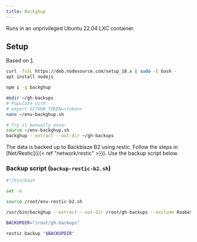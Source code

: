 ```yaml
---
title: Backghup
---
```


Runs in an unprivileged Ubuntu 22.04 LXC container.

## Setup

Based on [1](https://web.archive.org/web/20230319172300/https://github.com/baltpeter/backghup/blob/202db9b607408da3bb92a3dc05f6f02b59560707/README.md).

```sh
curl -fsSL https://deb.nodesource.com/setup_18.x | sudo -E bash -
apt install nodejs

npm i -g backghup

mkdir ~/gh-backups
# Populate with:
# export GITHUB_TOKEN=<token>
nano ~/env-backghup.sh

# Try it manually once:
source ~/env-backghup.sh
backghup --extract --out-dir ~/gh-backups
```

The data is backed up to Backblaze B2 using restic. Follow the steps in [Net/Restic]({{< ref "network/restic" >}}). Use the backup script below.

### Backup script (`backup-restic-b2.sh`)

```sh
#!/bin/bash

set -e

source /root/env-restic-b2.sh

/usr/bin/backghup --extract --out-dir /root/gh-backups --exclude Raabeschule --exclude getbookshelf --exclude Keeping-Privacy-Labels-Honest

BACKUPDIR="/root/gh-backups"

restic backup "$BACKUPDIR"
```
